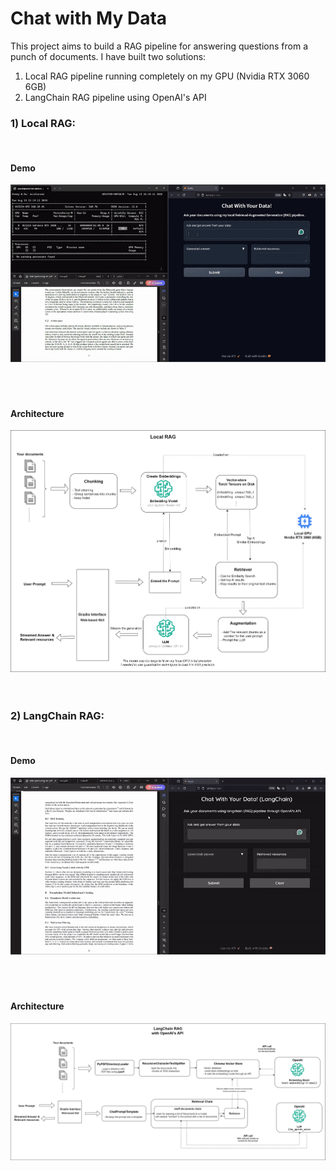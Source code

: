 # Chat with My Data
This project aims to build a RAG pipeline for answering questions from a punch of documents. I have built two solutions: 

1. Local RAG pipeline running completely on my GPU (Nvidia RTX 3060 6GB)
2. LangChain RAG pipeline using OpenAI's API

### 1) Local RAG:
<br/>

#### Demo

<center> 
<img src="readme_images/local_rag_demo.gif">
</center>
<br/>
<br/>
<br/>

#### Architecture

<center> 
<img src="readme_images/my_rag_chart.png">
</center>
<br/>
<br/>


### 2) LangChain RAG:
<br/>

#### Demo

<center> 
<img src="readme_images/langchain_rag.gif">
</center>
<br/>
<br/>
<br/>


#### Architecture

<center> 
<img src="readme_images/langchain_rag_chart.png">
</center>
<br/>
<br/>

